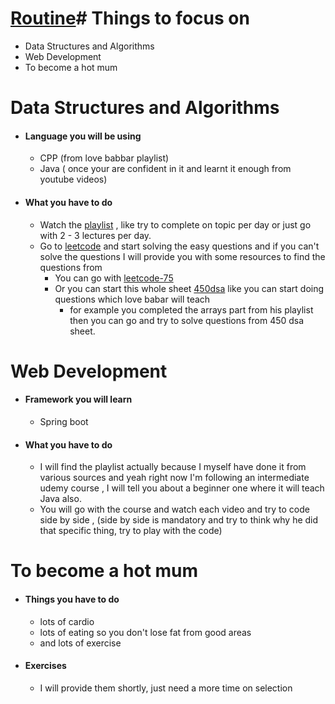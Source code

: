 # <a href="./index.html">Routine</a># Things to focus on
- Data Structures and Algorithms
- Web Development
- To become a hot mum 

# Data Structures and Algorithms
- #### Language you will be using
	- CPP (from love babbar playlist)
	- Java ( once your are confident in it and learnt it enough from youtube videos)
- #### What you have to do 
	- Watch the [playlist](https://www.youtube.com/watch?v=WQoB2z67hvY&list=PLDzeHZWIZsTryvtXdMr6rPh4IDexB5NIA) , like try to complete on topic per day or just go with 2 - 3 lectures per day.
	- Go to [leetcode](https://leetcode.com/problemset/) and start solving the easy questions and if you can't solve the questions I will provide you with some resources to find the questions from
		- You can go with [leetcode-75](https://leetcode.com/studyplan/leetcode-75/)
		- Or you can start this whole sheet [450dsa](https://450dsa.com/) like you can start doing questions which love babar will teach
			- for example you completed the arrays part from his playlist then you can go and try to solve questions from 450 dsa sheet.

# Web Development
- #### Framework you will learn
	- Spring boot 
- #### What you have to do
	- I will find the playlist actually because I myself have done it from various sources and yeah right now I'm following an intermediate udemy course , I will tell you about a beginner one where it will teach Java also.
	- You will go with the course and watch each video and try to code side by side , (side by side is mandatory and try to think why he did that specific thing, try to play with the code)

# To become a hot mum
- #### Things you have to do
	- lots of cardio 
	- lots of eating so you don't lose fat from good areas
	- and lots of exercise
- #### Exercises 
	- I will provide them shortly, just need a more time on selection
